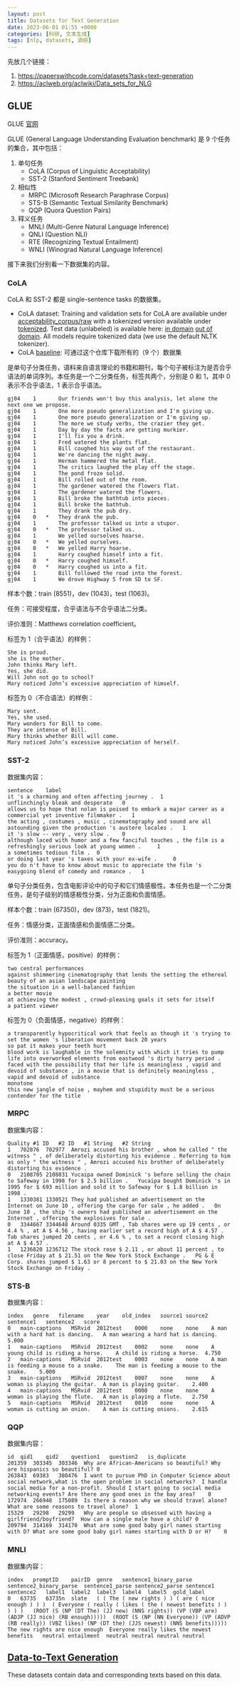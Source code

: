 ```yaml
---
layout: post
title: Datasets for Text Generation
date: 2023-06-01 01:55 +0000
categories: [科研, 文本生成]
tags: [nlp, datasets, 调研]
---
```


先放几个链接：
1. https://paperswithcode.com/datasets?task=text-generation
2. https://aclweb.org/aclwiki/Data_sets_for_NLG

## GLUE

GLUE [官网](https://gluebenchmark.com/)

GLUE (General Language Understanding Evaluation benchmark) 是 9 个任务的集合，其中包括：
1. 单句任务
   - CoLA (Corpus of Linguistic Acceptability)
   - SST-2 (Stanford Sentiment Treebank)
2. 相似性
   - MRPC (Microsoft Research Paraphrase Corpus)
   - STS-B (Semantic Textual Similarity Benchmark)
   - QQP (Quora Question Pairs)
3. 释义任务
   - MNLI (Multi-Genre Natural Language Inference)
   - QNLI (Question NLI)
   - RTE (Recognizing Textual Entailment)
   - WNLI (Winograd Natural Language Inference)


接下来我们分别看一下数据集的内容。

### CoLA

CoLA 和 SST-2 都是 single-sentence tasks 的数据集。

- CoLA dataset: Training and validation sets for CoLA are available under [acceptability_corpus/raw](acceptability_corpus/raw) with a tokenized version available under [tokenized](acceptability_corpus/tokenized). Test data (unlabeled) is available here: [in domain](https://www.kaggle.com/c/cola-in-domain-open-evaluation) [out of domain](https://www.kaggle.com/c/cola-out-of-domain-open-evaluation). All models require tokenized data (we use the default NLTK tokenizer).
- CoLA [baseline](https://github.com/nyu-mll/CoLA-baselines): 可通过这个仓库下载所有的（9 个）数据集

是单句子分类任务，语料来自语言理论的书籍和期刊，每个句子被标注为是否合乎语法的单词序列。本任务是一个二分类任务，标签共两个，分别是 0 和 1，其中 0 表示不合乎语法，1 表示合乎语法。

```
gj04	1		Our friends won't buy this analysis, let alone the next one we propose.
gj04	1		One more pseudo generalization and I'm giving up.
gj04	1		One more pseudo generalization or I'm giving up.
gj04	1		The more we study verbs, the crazier they get.
gj04	1		Day by day the facts are getting murkier.
gj04	1		I'll fix you a drink.
gj04	1		Fred watered the plants flat.
gj04	1		Bill coughed his way out of the restaurant.
gj04	1		We're dancing the night away.
gj04	1		Herman hammered the metal flat.
gj04	1		The critics laughed the play off the stage.
gj04	1		The pond froze solid.
gj04	1		Bill rolled out of the room.
gj04	1		The gardener watered the flowers flat.
gj04	1		The gardener watered the flowers.
gj04	1		Bill broke the bathtub into pieces.
gj04	1		Bill broke the bathtub.
gj04	1		They drank the pub dry.
gj04	0	*	They drank the pub.
gj04	1		The professor talked us into a stupor.
gj04	0	*	The professor talked us.
gj04	1		We yelled ourselves hoarse.
gj04	0	*	We yelled ourselves.
gj04	0	*	We yelled Harry hoarse.
gj04	1		Harry coughed himself into a fit.
gj04	0	*	Harry coughed himself.
gj04	0	*	Harry coughed us into a fit.
gj04	1		Bill followed the road into the forest.
gj04	1		We drove Highway 5 from SD to SF.
```

样本个数：train (8551)，dev (1043)，test (1063)。

任务：可接受程度，合乎语法与不合乎语法二分类。

评价准则：Matthews correlation coefficient。

标签为 1（合乎语法）的样例：
```
She is proud.
she is the mother.
John thinks Mary left.
Yes, she did.
Will John not go to school?
Mary noticed John’s excessive appreciation of himself.
```
标签为 0（不合语法）的样例：
```
Mary sent.
Yes, she used.
Mary wonders for Bill to come.
They are intense of Bill.
Mary thinks whether Bill will come.
Mary noticed John’s excessive appreciation of herself.
```
### SST-2

数据集内容：

```
sentence	label
it 's a charming and often affecting journey . 	1
unflinchingly bleak and desperate 	0
allows us to hope that nolan is poised to embark a major career as a commercial yet inventive filmmaker . 	1
the acting , costumes , music , cinematography and sound are all astounding given the production 's austere locales . 	1
it 's slow -- very , very slow . 	0
although laced with humor and a few fanciful touches , the film is a refreshingly serious look at young women . 	1
a sometimes tedious film . 	0
or doing last year 's taxes with your ex-wife . 	0
you do n't have to know about music to appreciate the film 's easygoing blend of comedy and romance . 	1
```

单句子分类任务，包含电影评论中的句子和它们情感极性。本任务也是一个二分类任务，是句子级别的情感极性分类，分为正面和负面情感。

样本个数：train (67350)，dev (873)，test (1821)。

任务：情感分类，正面情感和负面情感二分类。

评价准则：accuracy。

标签为 1（正面情感，positive）的样例：
```
two central performances
against shimmering cinematography that lends the setting the ethereal beauty of an asian landscape painting
the situation in a well-balanced fashion
a better movie
at achieving the modest , crowd-pleasing goals it sets for itself
a patient viewer
```
标签为 0（负面情感，negative）的样例：
```
a transparently hypocritical work that feels as though it 's trying to set the women 's liberation movement back 20 years
so pat it makes your teeth hurt
blood work is laughable in the solemnity with which it tries to pump life into overworked elements from eastwood 's dirty harry period .
faced with the possibility that her life is meaningless , vapid and devoid of substance , in a movie that is definitely meaningless , vapid and devoid of substance
monotone
this new jangle of noise , mayhem and stupidity must be a serious contender for the title
```

### MRPC

数据集内容：

```
Quality	#1 ID	#2 ID	#1 String	#2 String
1	702876	702977	Amrozi accused his brother , whom he called " the witness " , of deliberately distorting his evidence .	Referring to him as only " the witness " , Amrozi accused his brother of deliberately distorting his evidence .
0	2108705	2108831	Yucaipa owned Dominick 's before selling the chain to Safeway in 1998 for $ 2.5 billion .	Yucaipa bought Dominick 's in 1995 for $ 693 million and sold it to Safeway for $ 1.8 billion in 1998 .
1	1330381	1330521	They had published an advertisement on the Internet on June 10 , offering the cargo for sale , he added .	On June 10 , the ship 's owners had published an advertisement on the Internet , offering the explosives for sale .
0	3344667	3344648	Around 0335 GMT , Tab shares were up 19 cents , or 4.4 % , at A $ 4.56 , having earlier set a record high of A $ 4.57 .	Tab shares jumped 20 cents , or 4.6 % , to set a record closing high at A $ 4.57 .
1	1236820	1236712	The stock rose $ 2.11 , or about 11 percent , to close Friday at $ 21.51 on the New York Stock Exchange .	PG & E Corp. shares jumped $ 1.63 or 8 percent to $ 21.03 on the New York Stock Exchange on Friday .
```

### STS-B

数据集内容：

```
index	genre	filename	year	old_index	source1	source2	sentence1	sentence2	score
0	main-captions	MSRvid	2012test	0000	none	none	A man with a hard hat is dancing.	A man wearing a hard hat is dancing.	5.000
1	main-captions	MSRvid	2012test	0002	none	none	A young child is riding a horse.	A child is riding a horse.	4.750
2	main-captions	MSRvid	2012test	0003	none	none	A man is feeding a mouse to a snake.	The man is feeding a mouse to the snake.	5.000
3	main-captions	MSRvid	2012test	0007	none	none	A woman is playing the guitar.	A man is playing guitar.	2.400
4	main-captions	MSRvid	2012test	0008	none	none	A woman is playing the flute.	A man is playing a flute.	2.750
5	main-captions	MSRvid	2012test	0010	none	none	A woman is cutting an onion.	A man is cutting onions.	2.615
```

### QQP

数据集内容：

```
id	qid1	qid2	question1	question2	is_duplicate
201359	303345	303346	Why are African-Americans so beautiful?	Why are hispanics so beautiful?	0
263843	69383	380476	I want to pursue PhD in Computer Science about social network,what is the open problem in social networks?	I handle social media for a non-profit. Should I start going to social media networking events? Are there any good ones in the bay area?	0
172974	266948	175089	Is there a reason why we should travel alone?	What are some reasons to travel alone?	1
15329	29298	29299	Why are people so obsessed with having a girlfriend/boyfriend?	How can a single male have a child?	0
209794	314169	314170	What are some good baby girl names starting with D?	What are some good baby girl names starting with D or H?	0
```

### MNLI

数据集内容：

```
index	promptID	pairID	genre	sentence1_binary_parse	sentence2_binary_parse	sentence1_parse	sentence2_parse	sentence1	sentence2	label1	label2	label3	label4	label5	gold_label
0	63735	63735n	slate	( ( The ( new rights ) ) ( are ( nice enough ) ) )	( Everyone ( really ( likes ( the ( newest benefits ) ) ) ) )	(ROOT (S (NP (DT The) (JJ new) (NNS rights)) (VP (VBP are) (ADJP (JJ nice) (RB enough)))))	(ROOT (S (NP (NN Everyone)) (VP (ADVP (RB really)) (VBZ likes) (NP (DT the) (JJS newest) (NNS benefits)))))	The new rights are nice enough	Everyone really likes the newest benefits 	neutral	entailment	neutral	neutral	neutral	neutral
```

## [Data-to-Text Generation](https://aclweb.org/aclwiki/Data_sets_for_NLG)

These datasets contain data and corresponding texts based on this data.

